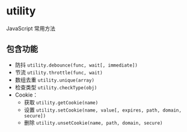 # utility
JavaScript 常用方法

## 包含功能

- 防抖 ```utility.debounce(func, wait[, immediate])```
- 节流 ```utility.throttle(func, wait)```
- 数组去重 ```utility.unique(array)```
- 检查类型 ```utility.checkType(obj)```
- Cookie：
  - 获取 ```utility.getCookie(name)```
  - 设置 ```utility.setCookie(name, value[, expires, path, domain, secure])```
  - 删除 ```utility.unsetCookie(name, path, domain, secure)```
